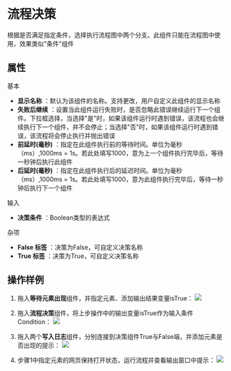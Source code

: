 # 流程决策

根据是否满足指定条件，选择执行流程图中两个分支。此组件只能在流程图中使用，效果类似&quot;条件&quot;组件

## 属性
基本
- **显示名称** ：默认为该组件的名称。支持更改，用户自定义此组件的显示名称
- **失败后继续** ：设置当此组件运行失败时，是否忽略此错误继续运行下一个组件。下拉框选择，当选择"是"时，如果该组件运行时遇到错误，该流程也会继续执行下一个组件，并不会停止；当选择"否"时，如果该组件运行时遇到错误，该流程将会停止执行并抛出错误
- **前延时(毫秒)** ：指定在此组件执行前的等待时间。单位为毫秒（ms）,1000ms = 1s。若此处填写1000，意为上一个组件执行完毕后，等待一秒钟后执行此组件
- **后延时(毫秒)** ：指定在此组件执行后的延迟时间。单位为毫秒（ms）,1000ms = 1s。若此处填写1000，意为此组件执行完毕后，等待一秒钟后执行下一个组件

输入
- **决策条件** ：Boolean类型的表达式

杂项
- **False 标签** ：决策为False，可自定义决策名称
- **True 标签** ：决策为True，可自定义决策名称

## 操作样例
1. 拖入**等待元素出现**组件，并指定元素、添加输出结果变量isTrue：
![](https://docimages.blob.core.chinacloudapi.cn/images/Activities/decision-1.png)

2. 拖入**流程决策**组件，将上步操作中的输出变量isTrue作为输入条件Condition：
![](https://docimages.blob.core.chinacloudapi.cn/images/Activities/decision-3.png)

3. 拖入两个**写入日志**组件，分别连接到决策组件True与False端，并添加元素是否出现的提示：
![](https://docimages.blob.core.chinacloudapi.cn/images/Activities/decision-2.png)

4. 步骤1中指定元素的网页保持打开状态，运行流程并查看输出窗口中提示：
![](https://docimages.blob.core.chinacloudapi.cn/images/Activities/decision-4.png)
